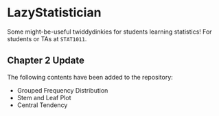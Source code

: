 # LazyStatistician
Some might-be-useful twiddydinkies for students learning statistics! For students or TAs at `STAT1011`.

## Chapter 2 Update

The following contents have been added to the repository:

+ Grouped Frequency Distribution
+ Stem and Leaf Plot
+ Central Tendency
